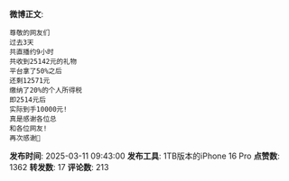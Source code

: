 **微博正文**: 
```
尊敬的网友们
过去3天
共直播约9小时
共收到25142元的礼物
平台拿了50%之后
还剩12571元
缴纳了20%的个人所得税
即2514元后
实际到手10000元!
真是感谢各位总
和各位网友!
再次感谢🙏
```
**发布时间**: 2025-03-11 09:43:00
**发布工具**: 1TB版本的iPhone 16 Pro
**点赞数**: 1362
**转发数**: 17
**评论数**: 213
